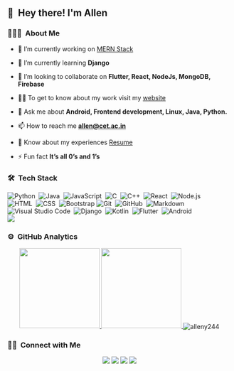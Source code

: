 
## 👋 &nbsp;Hey there! I'm Allen

### 👨🏻‍💻 &nbsp;About Me
- 🔭 I’m currently working on [MERN Stack](https://github.com/Alleny244/MERN_STACK_AUTHENTICATION)

- 🌱 I’m currently learning **Django**

- 👯 I’m looking to collaborate on **Flutter, React, NodeJs, MongoDB, Firebase**

- 👨‍💻 To get to know about my work visit my [website](https://github.com/Alleny244)

- 💬 Ask me about **Android, Frontend development, Linux, Java, Python.**

- 📫 How to reach me **allen@cet.ac.in**

- 📄 Know about my experiences [Resume](https://drive.google.com/file/d/1qDIkRK7ywqwws_85Yqq2D6jDoTc8m2mK/view?usp=sharing)

- ⚡ Fun fact  **It’s all 0’s and 1’s**

### 🛠 &nbsp;Tech Stack

![Python](https://img.shields.io/badge/-Python-333333?style=flat&logo=python)&nbsp;
![Java](https://img.shields.io/badge/-Java-333333?style=flat&logo=Java&logoColor=FFA518)&nbsp;
![JavaScript](https://img.shields.io/badge/-JavaScript-333333?style=flat&logo=javascript)&nbsp;
![C](https://img.shields.io/badge/-C-333333?style=flat&logo=C&logoColor=A8B9CC)&nbsp;
![C++](https://img.shields.io/badge/-C++-333333?style=flat&logo=C&logoColor=A8B9CC)&nbsp;
![React](https://img.shields.io/badge/-React-333333?style=flat&logo=react)&nbsp;
![Node.js](https://img.shields.io/badge/-Node.js-333333?style=flat&logo=node.js)&nbsp;\
![HTML](https://img.shields.io/badge/-HTML-333333?style=flat&logo=HTML5)&nbsp;
![CSS](https://img.shields.io/badge/-CSS-333333?style=flat&logo=CSS3&logoColor=1572B6)&nbsp;
![Bootstrap](https://img.shields.io/badge/-Bootstrap-333333?style=flat&logo=bootstrap&logoColor=563D7C)
![Git](https://img.shields.io/badge/-Git-333333?style=flat&logo=git)&nbsp;
![GitHub](https://img.shields.io/badge/-GitHub-333333?style=flat&logo=github)&nbsp;
![Markdown](https://img.shields.io/badge/-Markdown-333333?style=flat&logo=markdown)\
![Visual Studio Code](https://img.shields.io/badge/-Visual%20Studio%20Code-333333?style=flat&logo=visual-studio-code&logoColor=007ACC)&nbsp;
![Django](https://img.shields.io/badge/-Django-333333?style=flat&logo=django)&nbsp;
![Kotlin](https://img.shields.io/badge/-Kotlin-333333?style=flat&logo=kotlin)&nbsp;
![Flutter](https://img.shields.io/badge/-Flutter-333333?style=flat&logo=flutter)&nbsp;
![Android](https://img.shields.io/badge/-Android-333333?style=flat&logo=android)&nbsp;\
 ![](https://komarev.com/ghpvc/?username=Alleny244)

### ⚙️ &nbsp;GitHub Analytics

<p align="center">
<a href="https://github.com/Alleny244">
  <img height="180em" src="https://github-readme-stats-eight-theta.vercel.app/api?username=Alleny244&show_icons=true&theme=react&count_private=true"/>
  <img height="180em" src="https://github-readme-stats-eight-theta.vercel.app/api/top-langs/?username=Alleny244&layout=compact&langs_count=8&theme=react"/>
</a>

<img align="center" src="https://github-readme-streak-stats.herokuapp.com/?user=alleny244&theme=react" alt="alleny244" />
</p>



### 🤝🏻 &nbsp;Connect with Me

<p align="center">
<a href="https://www.linkedin.com/in/allen-y-3804091ab/"><img src="https://img.shields.io/badge/LinkedIn-0077B5?style=for-the-badge&logo=linkedin&logoColor=white"/></a>
<a href="allen@cet.ac.in"><img src="https://img.shields.io/badge/Gmail-D14836?style=for-the-badge&logo=gmail&logoColor=white"/></a>
<a href="https://www.instagram.com/_allen__y/"><img src="	https://img.shields.io/badge/Instagram-E4405F?style=for-the-badge&logo=instagram&logoColor=white"/></a>
<a href="https://www.facebook.com/allen.yesudasan"><img src="https://img.shields.io/badge/Facebook-1877F2?style=for-the-badge&logo=facebook&logoColor=white"/></a>
</p>

